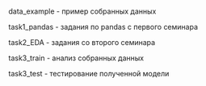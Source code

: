 # 

data_example - пример собранных данных

task1_pandas - задания по pandas с первого семинара

task2_EDA - задания со второго семинара

task3_train - анализ собранных данных

task3_test - тестирование полученной модели
